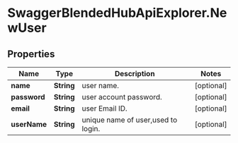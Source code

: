 # SwaggerBlendedHubApiExplorer.NewUser

## Properties
Name | Type | Description | Notes
------------ | ------------- | ------------- | -------------
**name** | **String** | user name. | [optional] 
**password** | **String** | user account password. | [optional] 
**email** | **String** | user Email ID. | [optional] 
**userName** | **String** | unique name of user,used to login. | [optional] 


